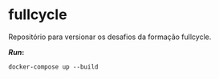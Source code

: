 # fullcycle

Repositório para versionar os desafios da formação fullcycle.

**_Run_:**

````shell
docker-compose up --build
````
